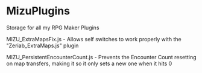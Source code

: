 # MizuPlugins
Storage for all my RPG Maker Plugins

MIZU_ExtraMapsFix.js - Allows self switches to work properly with the "Zeriab_ExtraMaps.js" plugin

MIZU_PersistentEncounterCount.js - Prevents the Encounter Count resetting on map transfers, making it so it only sets a new one when it hits 0
